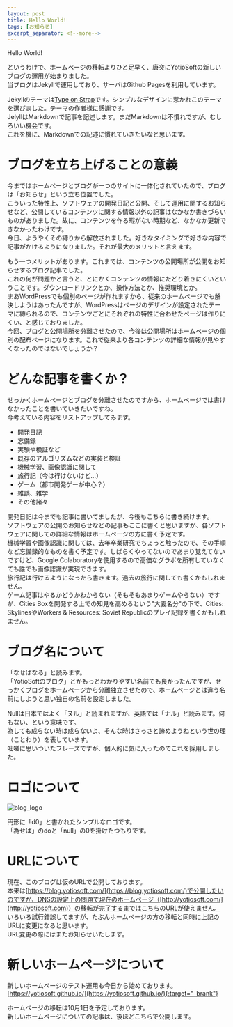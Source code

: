 ```yaml
---
layout: post
title: Hello World!
tags: [お知らせ]
excerpt_separator: <!--more-->
---
```


Hello World!  

というわけで、ホームページの移転よりひと足早く、唐突にYotioSoftの新しいブログの運用が始まりました。  
当ブログはJekyllで運用しており、サーバはGithub Pagesを利用しています。  
<!--more-->

Jekyllのテーマは[Type on Strap](https://github.com/sylhare/Type-on-Strap)です。シンプルなデザインに惹かれこのテーマを選びました。テーマの作者様に感謝です。  
JelyllはMarkdownで記事を記述します。まだMarkdownは不慣れですが、むしろいい機会です。   
これを機に、Markdownでの記述に慣れていきたいなと思います。  



# ブログを立ち上げることの意義

今まではホームページとブログが一つのサイトに一体化されていたので、ブログは「お知らせ」という立ち位置でした。  
こういった特性上、ソフトウェアの開発日記と公開、そして運用に関するお知らせなど、公開しているコンテンツに関する情報以外の記事はなかなか書きづらいものがありました。故に、コンテンツを作る暇がない時期など、なかなか更新できなかったわけです。  
今日、ようやくその縛りから解放されました。好きなタイミングで好きな内容で記事がかけるようになりました。それが最大のメリットと言えます。  

もう一つメリットがあります。これまでは、コンテンツの公開場所が公開をお知らせするブログ記事でした。  
これの何が問題かと言うと、とにかくコンテンツの情報にたどり着きにくいということです。ダウンロードリンクとか、操作方法とか、推奨環境とか。  
まあWordPressでも個別のページが作れますから、従来のホームページでも解決しようはあったんですが、WordPressはページのデザインが設定されたテーマに縛られるので、コンテンツごとにそれぞれの特性に合わせたページは作りにくい、と感じておりました。  
今回、ブログと公開場所を分離させたので、今後は公開場所はホームページの個別の配布ページになります。これで従来より各コンテンツの詳細な情報が見やすくなったのではないでしょうか？    

  


# どんな記事を書くか？

せっかくホームページとブログを分離させたのですから、ホームページでは書けなかったことを書いていきたいですね。  
今考えている内容をリストアップしてみます。  

- 開発日記
- 忘備録
- 実験や検証など
- 既存のアルゴリズムなどの実装と検証
- 機械学習、画像認識に関して
- 旅行記（今は行けないけど…）
- ゲーム（都市開発ゲーが中心？）
- 雑談、雑学
- その他諸々

開発日記は今までも記事に書いてましたが、今後もこちらに書き続けます。  
ソフトウェアの公開のお知らせなどの記事もここに書くと思いますが、各ソフトウェアに関しての詳細な情報はホームページの方に書く予定です。  
機械学習や画像認識に関しては、去年卒業研究でちょっと触ったので、その手順など忘備録的なものを書く予定です。しばらくやってないのであまり覚えてないですけど、Google Colaboratoryを使用するので高価なグラボを所有していなくても誰でも画像認識が実現できます。  
旅行記は行けるようになったら書きます。過去の旅行に関しても書くかもしれません。  
ゲーム記事はやるかどうかわからない（そもそもあまりゲームやらない）ですが、Cities Boxを開発する上での知見を高めるという"大義名分"の下で、Cities: SkylinesやWorkers & Resources: Soviet Republicのプレイ記録を書くかもしれません。   

  
 

# ブログ名について

「なせばなる」と読みます。  
「YotioSoftのブログ」とかもっとわかりやすい名前でも良かったんですが、せっかくブログをホームページから分離独立させたので、ホームページとは違う名前にしようと思い独自の名前を設定しました。  

Nullは日本ではよく「ヌル」と読まれますが、英語では「ナル」と読みます。何もない、という意味です。  
為しても成らない時は成らないよ、そんな時はさっさと諦めようねという世の理（ことわり）を表しています。  
咄嗟に思いついたフレーズですが、個人的に気に入ったのでこれを採用しました。  

# ロゴについて

![blog_logo](../../../../assets/img/blog/2021/2021-08-10-Hello-World!/blog_logo-8582189.png)

円形に「d0」と書かれたシンプルなロゴです。  
「為せば」のdoと「null」の0を掛けたつもりです。



# URLについて

現在、このブログは仮のURLで公開しております。  
本来は[https://blog.yotiosoft.com/](https://blog.yotiosoft.com/)で公開したいのですが、DNSの設定上の問題で現在のホームページ（[http://yotiosoft.com/](http://yotiosoft.com)）の移転が完了するまではこちらのURLが使えません。  
いろいろ試行錯誤してますが、たぶんホームページの方の移転と同時に上記のURLに変更になると思います。  
URL変更の際にはまたお知らせいたします。



# 新しいホームページについて

新しいホームページのテスト運用も今日から始めております。  
[https://yotiosoft.github.io/](https://yotiosoft.github.io/){:target="_brank"}  

ホームページの移転は10月1日を予定しております。  
新しいホームページについての記事は、後ほどこちらで公開します。

[^1]: 
    {% include citation.html key="ref1" %}

